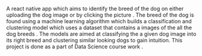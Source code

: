 A react native app which aims to identify the breed of the dog on either uploading the dog image or by clicking the picture . The breed of the dog is found using a machine learning algorithm which builds a classification and clustering model which uses a dataset that contains a images of the all the dog breeds . The models are aimed at classifying the a given dog image into its right breed and clustering similar looking dogs to gain intuition. This project is done as a part of Data Science course work .
